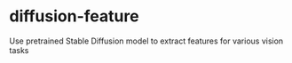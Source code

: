 # diffusion-feature
Use pretrained Stable Diffusion model to extract features for various vision tasks
